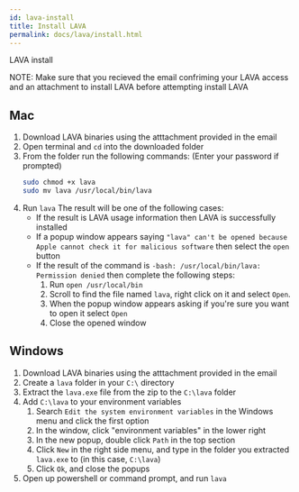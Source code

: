 ```yaml
---
id: lava-install
title: Install LAVA
permalink: docs/lava/install.html
---
```


LAVA install

NOTE: Make sure that you recieved the email confriming your LAVA access and an attachment to install LAVA before attempting install LAVA

## Mac
1. Download LAVA binaries using the atttachment provided in the email
2. Open terminal and `cd` into the downloaded folder
3. From the folder run the following commands:
   (Enter your password if prompted)
   ```bash
   sudo chmod +x lava
   sudo mv lava /usr/local/bin/lava
   ```
4. Run `lava` The result will be one of the following cases:
   - If the result is LAVA usage information then LAVA is successfully installed
   - If a popup window appears saying `"lava" can't be opened because Apple cannot check it for malicious software` then select the `open` button 
   - If the result of the command is `-bash: /usr/local/bin/lava: Permission denied` then complete the following steps:
      1. Run `open /usr/local/bin`
      2. Scroll to find the file named `lava`, right click on it and select `Open`. 
      3. When the popup window appears asking if you're sure you want to open it select `Open`
      4. Close the opened window

   
## Windows
1. Download LAVA binaries using the atttachment provided in the email
2. Create a `lava` folder in your `C:\` directory
3. Extract the `lava.exe` file from the zip to the `C:\lava` folder
4. Add `C:\lava` to your environment variables
   1. Search `Edit the system environment variables` in the Windows menu and click the first option
   2. In the window, click "environment variables" in the lower right
   3. In the new popup, double click `Path` in the top section
   4. Click `New` in the right side menu, and type in the folder you extracted `lava.exe` to (in this case, `C:\lava`)
   5. Click `Ok`, and close the popups
5. Open up powershell or command prompt, and run `lava`
